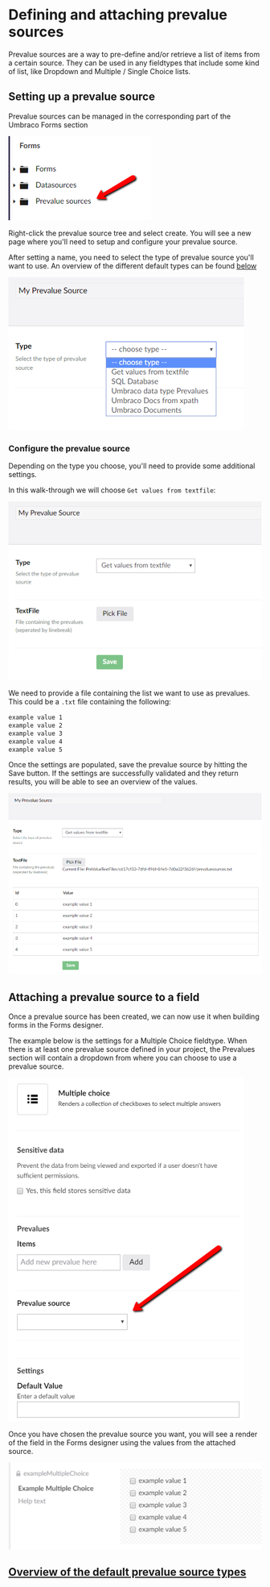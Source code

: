 # Defining and attaching prevalue sources

Prevalue sources are a way to pre-define and/or retrieve a list of items from a certain source. They can be used in any fieldtypes that include some kind of list, like Dropdown and Multiple / Single Choice lists.

## Setting up a prevalue source

Prevalue sources can be managed in the corresponding part of the Umbraco Forms section

![Prevalue source tree](images/prevaluesourcetree.png)

Right-click the prevalue source tree and select create. You will see a new page where you'll need to setup and configure your prevalue source.

After setting a name, you need to select the type of prevalue source you'll want to use. An overview of the different default types can be found [below](#overview-of-the-default-prevalue-source-types)

![Choose type](images/choosetype.png)

### Configure the prevalue source

Depending on the type you choose, you'll need to provide some additional settings.

In this walk-through we will choose `Get values from textfile`:

![Type settings](images/typesettings.png)

We need to provide a file containing the list we want to use as prevalues. This could be a `.txt` file containing the following:

	example value 1
	example value 2
	example value 3
	example value 4
	example value 5

Once the settings are populated, save the prevalue source by hitting the Save button. If the settings are successfully validated and they return results, you will be able to see an overview of the values.

![Preview](images/preview.png)

## Attaching a prevalue source to a field

Once a prevalue source has been created, we can now use it when building forms in the Forms designer.

The example below is the settings for a Multiple Choice fieldtype. When there is at least one prevalue source defined in your project, the Prevalues section will contain a dropdown from where you can choose to use a prevalue source.

![Prevalue source](images/FieldPrevalueSource.png)

Once you have chosen the prevalue source you want, you will see a render of the field in the Forms designer using the values from the attached source.

![Preview](images/fieldpreview.png)

## [Overview of the default prevalue source types](Prevalue-source-types)